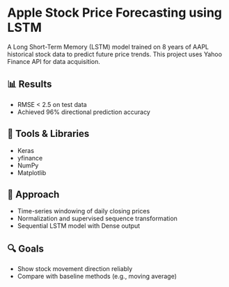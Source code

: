 # Apple Stock Price Forecasting using LSTM

A Long Short-Term Memory (LSTM) model trained on 8 years of AAPL historical stock data to predict future price trends. This project uses Yahoo Finance API for data acquisition.

## 📊 Results
- RMSE < 2.5 on test data
- Achieved 96% directional prediction accuracy

## 🧰 Tools & Libraries
- Keras
- yfinance
- NumPy
- Matplotlib

## 🧠 Approach
- Time-series windowing of daily closing prices
- Normalization and supervised sequence transformation
- Sequential LSTM model with Dense output

## 🔍 Goals
- Show stock movement direction reliably
- Compare with baseline methods (e.g., moving average)
